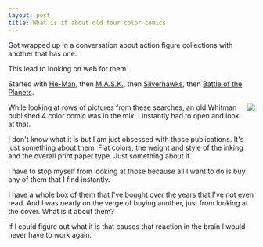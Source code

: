 ```yaml
---
layout: post
title: What is it about old four color comics
---
```

Got wrapped up in a conversation about action figure collections with another that has one. 

This lead to looking on web for them. 

Started with <a href="http://amzn.to/1JnArMU" target="_blank">He-Man</a>,
then <a href="http://amzn.to/1OcCxD5" target="_blank">M.A.S.K.</a>,
then <a href="http://amzn.to/1THzy9c" target="_blank">Silverhawks</a>,
then <a href="http://amzn.to/1Lftd3A" target="_blank">Battle of the Planets</a>.

<img src="http://i.ebayimg.com/00/s/NTAwWDMyOQ==/z/QrEAAOxyeZNTViKv/$_35.JPG" style="float:right; margin:0 0 10px 10px;">While looking at rows of pictures from these searches, an old Whitman published 4 color comic was in the mix. I instantly had to open and look at that. 

I don't know what it is but I am just obsessed with those publications. It's just something about them. Flat colors, the weight and style of the inking and the overall print paper type. Just something about it. 

I have to stop myself from looking at those because all I want to do is buy any of them that I find instantly. 

I have a whole box of them that I've bought over the years that I've not even read. And I was nearly on the verge of buying another, just from looking at the cover. What is it about them?

If I could figure out what it is that causes that reaction in the brain I would never have to work again.
